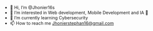- 👋 Hi, I’m @Jhonier16s
- 👀 I’m interested in Web development, Mobile Development and IA 🤖
- 🌱 I’m currently learning Cybersecurity
- 📫 How to reach me Jhonierstephan16@gmail.com

<!---
Jhonier16s/Jhonier16s is a ✨ special ✨ repository because its `README.md` (this file) appears on your GitHub profile.
You can click the Preview link to take a look at your changes.
--->
